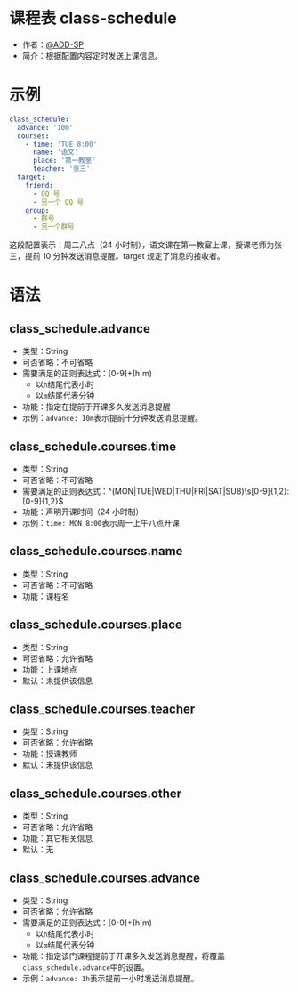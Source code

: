 # 课程表 class-schedule

+ 作者：[@ADD-SP](https://github.com/ADD-SP)
+ 简介：根据配置内容定时发送上课信息。

# 示例

```yml
class_schedule:
  advance: '10m'
  courses:
    - time: 'TUE 8:00'
      name: '语文'
      place: '第一教室'
      teacher: '张三'
  target:
    friend:
      - QQ 号
      - 另一个 QQ 号
    group:
      - 群号
      - 另一个群号
```

这段配置表示：周二八点（24 小时制），语文课在第一教室上课，授课老师为张三，提前 10 分钟发送消息提醒。target 规定了消息的接收者。

# 语法

## class_schedule.advance

+ 类型：String
+ 可否省略：不可省略
+ 需要满足的正则表达式：[0-9]+(h|m)
    + 以`h`结尾代表小时
    + 以`m`结尾代表分钟
+ 功能：指定在提前于开课多久发送消息提醒
+ 示例：`advance: 10m`表示提前十分钟发送消息提醒。

## class_schedule.courses.time

+ 类型：String
+ 可否省略：不可省略
+ 需要满足的正则表达式：^(MON|TUE|WED|THU|FRI|SAT|SUB)\s[0-9]{1,2}:[0-9]{1,2}$
+ 功能：声明开课时间（24 小时制）
+ 示例：`time: MON 8:00`表示周一上午八点开课

## class_schedule.courses.name

+ 类型：String
+ 可否省略：不可省略
+ 功能：课程名

## class_schedule.courses.place

+ 类型：String
+ 可否省略：允许省略
+ 功能：上课地点
+ 默认：未提供该信息

## class_schedule.courses.teacher

+ 类型：String
+ 可否省略：允许省略
+ 功能：授课教师
+ 默认：未提供该信息

## class_schedule.courses.other

+ 类型：String
+ 可否省略：允许省略
+ 功能：其它相关信息
+ 默认：无

## class_schedule.courses.advance

+ 类型：String
+ 可否省略：允许省略
+ 需要满足的正则表达式：[0-9]+(h|m)
    + 以`h`结尾代表小时
    + 以`m`结尾代表分钟
+ 功能：指定该门课程提前于开课多久发送消息提醒，将覆盖`class_schedule.advance`中的设置。
+ 示例：`advance: 1h`表示提前一小时发送消息提醒。
